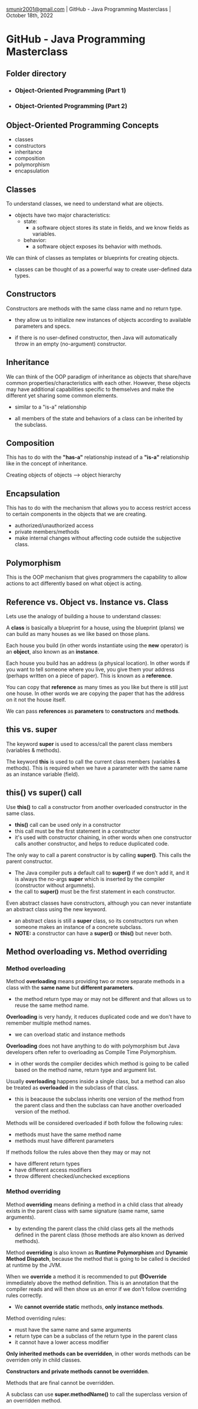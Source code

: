 smunir2001@gmail.com | GitHub - Java Programming Masterclass | October 18th, 2022
# GitHub - Java Programming Masterclass
## Folder directory
* ### Object-Oriented Programming (Part 1)
* ### Object-Oriented Programming (Part 2)
## Object-Oriented Programming Concepts
* classes
* constructors
* inheritance
* composition
* polymorphism
* encapsulation

## Classes
To understand classes, we need to understand what are objects.
* objects have two major characteristics:
    * state:
        * a software object stores its state in fields, and we know fields as variables.
    * behavior: 
        * a software object exposes its behavior with methods.

We can think of classes as templates or blueprints for creating objects.
* classes can be thought of as a powerful way to create user-defined data types.

## Constructors
Constructors are methods with the same class name and no return type.
* they allow us to initialize new instances of objects according to available parameters and specs.

* if there is no user-defined constructor, then Java will automatically throw in an empty (no-argument) constructor.

## Inheritance
We can think of the OOP paradigm of inheritance as objects that share/have common properties/characteristics with each other. However, these objects may have additional capabilities specific to themselves and make the different yet sharing some common elements.
* similar to a "is-a" relationship

* all members of the state and behaviors of a class can be inherited by the subclass.

## Composition
This has to do with the __"has-a"__ relationship instead of a __"is-a"__ relationship like in the concept of inheritance.

Creating objects of objects --> object hierarchy

## Encapsulation
This has to do with the mechanism that allows you to access restrict access to certain components in the objects that we are creating.
* authorized/unauthorized access
* private members/methods
* make internal changes without affecting code outside the subjective class.

## Polymorphism
This is the OOP mechanism that gives programmers the capability to allow actions to act differently based on what object is acting.

## Reference vs. Object vs. Instance vs. Class
Lets use the analogy of building a house to understand classes:

A __class__ is basically a blueprint for a house, using the blueprint (plans) we can build as many houses as we like based on those plans.

Each house you build (in other words instantiate using the __new__ operator) is an __object__, also known as an __instance__.

Each house you build has an address (a physical location). In other words if you want to tell someone where you live, you give them your address (perhaps written on a piece of paper). This is known as a __reference__.

You can copy that __reference__ as many times as you like but there is still just one house. In other words we are copying the paper that has the address on it not the house itself.

We can pass __references__ as __parameters__ to __constructors__ and __methods__.

## this vs. super
The keyword __super__ is used to access/call the parent class members (variables & methods).

The keyword __this__ is used to call the current class members (variables & methods). This is required when we have a parameter with the same name as an instance variable (field).

## this() vs super() call
Use __this()__ to call a constructor from another overloaded constructor in the same class.
* __this()__ call can be used only in a constructor
* this call must be the first statement in a constructor
* it's used with constructor chaining, in other words when one constructor calls another constructor, and helps to reduce duplicated code.

The only way to call a parent constructor is by calling __super()__. This calls the parent constructor.
* The Java compiler puts a default call to __super()__ if we don't add it, and it is always the no-args __super__ which is inserted by the compiler (constructor without argumnets).
* the call to __super()__ must be the first statement in each constructor.

Even abstract classes have constructors, although you can never instantiate an abstract class using the new keyword.
* an abstract class is still a __super__ class, so its constructors run when someone makes an instance of a concrete subclass.
* __NOTE:__ a constructor can have a __super()__ or __this()__ but never both.

## Method overloading vs. Method overriding
### Method overloading
Method __overloading__ means providing two or more separate methods in a class with the __same name__ but __different parameters__.
* the method return type may or may not be different and that allows us to reuse the same method name.

__Overloading__ is very handy, it reduces duplicated code and we don't have to remember multiple method names.
* we can overload static and instance methods

__Overloading__ does not have anything to do with polymorphism but Java developers often refer to overloading as Compile Time Polymorphism.
* in other words the compiler decides which method is going to be called based on the method name, return type and argument list.

Usually __overloading__ happens inside a single class, but a method can also be treated as __overloaded__ in the subclass of that class.
* this is beacause the subclass inherits one version of the method from the parent class and then the subclass can have another overloaded version of the method.

Methods will be considered overloaded if both follow the following rules:
* methods must have the same method name
* methods must have different parameters

If methods follow the rules above then they may or may not
* have different return types
* have different access modifiers
* throw different checked/unchecked exceptions

### Method overriding
Method __overriding__ means defining a method in a child class that already exists in the parent class with same signature (same name, same arguments).
* by extending the parent class the child class gets all the methods defined in the parent class (those methods are also known as derived methods).

Method __overriding__ is also known as __Runtime Polymorphism__ and __Dynamic Method Dispatch__, because the method that is going to be called is decided at runtime by the JVM.

When we __override__ a method it is recommended to put __@Override__ immediately above the method definition. This is an annotation that the compiler reads and will then show us an error if we don't follow overriding rules correctly.
* We __cannot override static__ methods, __only instance methods__.

Method overriding rules:
* must have the same name and same arguments
* return type can be a subclass of the return type in the parent class
* it cannot have a lower access modifier

__Only inherited methods can be overridden__, in other words methods can be overriden only in child classes.

__Constructors and private methods cannot be overridden__.

Methods that are final cannot be overridden.

A subclass can use __super.methodName()__ to call the superclass version of an overridden method.